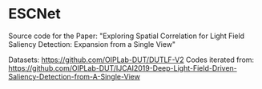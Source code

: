 # ESCNet
Source code for the Paper: "Exploring Spatial Correlation for Light Field Saliency Detection: Expansion from a Single View"

Datasets: https://github.com/OIPLab-DUT/DUTLF-V2
Codes iterated from: https://github.com/OIPLab-DUT/IJCAI2019-Deep-Light-Field-Driven-Saliency-Detection-from-A-Single-View 
